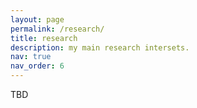 ```yaml
---
layout: page
permalink: /research/
title: research
description: my main research intersets.
nav: true
nav_order: 6
---
```


TBD